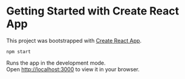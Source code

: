 # Getting Started with Create React App

This project was bootstrapped with [Create React App](https://github.com/facebook/create-react-app).

 `npm start`

Runs the app in the development mode.\
Open [http://localhost:3000](http://localhost:3000) to view it in your browser.







